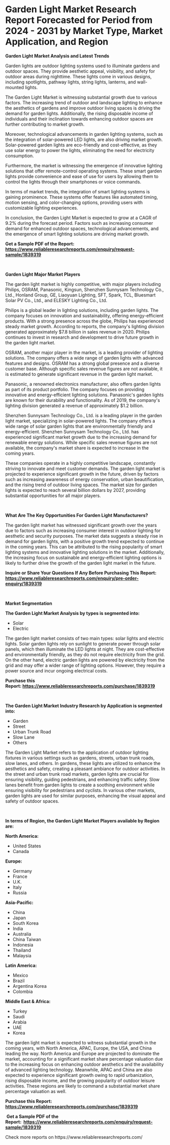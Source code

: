 <p><h1>Garden Light Market Research Report Forecasted for Period from 2024 -  2031 by Market Type, Market Application, and Region</h1></p><p><strong>Garden Light Market Analysis and Latest Trends</strong></p>
<p><p>Garden lights are outdoor lighting systems used to illuminate gardens and outdoor spaces. They provide aesthetic appeal, visibility, and safety for outdoor areas during nighttime. These lights come in various designs, including spotlights, pathway lights, string lights, lanterns, and wall-mounted lights.</p><p>The Garden Light Market is witnessing substantial growth due to various factors. The increasing trend of outdoor and landscape lighting to enhance the aesthetics of gardens and improve outdoor living spaces is driving the demand for garden lights. Additionally, the rising disposable income of individuals and their inclination towards enhancing outdoor spaces are further contributing to market growth.</p><p>Moreover, technological advancements in garden lighting systems, such as the integration of solar-powered LED lights, are also driving market growth. Solar-powered garden lights are eco-friendly and cost-effective, as they use solar energy to power the lights, eliminating the need for electricity consumption.</p><p>Furthermore, the market is witnessing the emergence of innovative lighting solutions that offer remote-control operating systems. These smart garden lights provide convenience and ease of use for users by allowing them to control the lights through their smartphones or voice commands.</p><p>In terms of market trends, the integration of smart lighting systems is gaining prominence. These systems offer features like automated timing, motion sensing, and color-changing options, providing users with customizable lighting experiences.</p><p>In conclusion, the Garden Light Market is expected to grow at a CAGR of 9.2% during the forecast period. Factors such as increasing consumer demand for enhanced outdoor spaces, technological advancements, and the emergence of smart lighting solutions are driving market growth.</p></p>
<p><strong>Get a Sample PDF of the Report:&nbsp; <a href="https://www.reliableresearchreports.com/enquiry/request-sample/1839319">https://www.reliableresearchreports.com/enquiry/request-sample/1839319</a></strong></p>
<p>&nbsp;</p>
<p><strong>Garden Light Major Market Players</strong></p>
<p><p>The garden light market is highly competitive, with major players including Philips, OSRAM, Panasonic, Kingsun, Shenzhen Sunnysam Technology Co., Ltd., Honland Group, GE, Liaoyuan Lighting, SFT, Spark, TCL, Bluesmart Solar PV Co., Ltd., and ELESKY Lighting Co., Ltd. </p><p>Philips is a global leader in lighting solutions, including garden lights. The company focuses on innovation and sustainability, offering energy-efficient products. With a strong presence across the globe, Philips has experienced steady market growth. According to reports, the company's lighting division generated approximately $7.8 billion in sales revenue in 2020. Philips continues to invest in research and development to drive future growth in the garden light market.</p><p>OSRAM, another major player in the market, is a leading provider of lighting solutions. The company offers a wide range of garden lights with advanced features and designs. OSRAM has a strong global presence and a diverse customer base. Although specific sales revenue figures are not available, it is estimated to generate significant revenue in the garden light market.</p><p>Panasonic, a renowned electronics manufacturer, also offers garden lights as part of its product portfolio. The company focuses on providing innovative and energy-efficient lighting solutions. Panasonic's garden lights are known for their durability and functionality. As of 2019, the company's lighting division generated a revenue of approximately $1.2 billion.</p><p>Shenzhen Sunnysam Technology Co., Ltd. is a leading player in the garden light market, specializing in solar-powered lights. The company offers a wide range of solar garden lights that are environmentally friendly and energy-efficient. Shenzhen Sunnysam Technology Co., Ltd. has experienced significant market growth due to the increasing demand for renewable energy solutions. While specific sales revenue figures are not available, the company's market share is expected to increase in the coming years.</p><p>These companies operate in a highly competitive landscape, constantly striving to innovate and meet customer demands. The garden light market is projected to experience significant growth in the future, driven by factors such as increasing awareness of energy conservation, urban beautification, and the rising trend of outdoor living spaces. The market size for garden lights is expected to reach several billion dollars by 2027, providing substantial opportunities for all major players.</p></p>
<p>&nbsp;</p>
<p><strong>What Are The Key Opportunities For Garden Light Manufacturers?</strong></p>
<p><p>The garden light market has witnessed significant growth over the years due to factors such as increasing consumer interest in outdoor lighting for aesthetic and security purposes. The market data suggests a steady rise in demand for garden lights, with a positive growth trend expected to continue in the coming years. This can be attributed to the rising popularity of smart lighting systems and innovative lighting solutions in the market. Additionally, the increasing focus on sustainable and energy-efficient lighting options is likely to further drive the growth of the garden light market in the future.</p></p>
<p><strong>Inquire or Share Your Questions If Any Before Purchasing This Report: <a href="https://www.reliableresearchreports.com/enquiry/pre-order-enquiry/1839319">https://www.reliableresearchreports.com/enquiry/pre-order-enquiry/1839319</a></strong></p>
<p>&nbsp;</p>
<p><strong>Market Segmentation</strong></p>
<p><strong>The Garden Light Market Analysis by types is segmented into:</strong></p>
<p><ul><li>Solar</li><li>Electric</li></ul></p>
<p><p>The garden light market consists of two main types: solar lights and electric lights. Solar garden lights rely on sunlight to generate power through solar panels, which then illuminate the LED lights at night. They are cost-effective and environmentally friendly, as they do not require electricity from the grid. On the other hand, electric garden lights are powered by electricity from the grid and may offer a wider range of lighting options. However, they require a power source and incur ongoing electrical costs.</p></p>
<p><strong>Purchase this Report:&nbsp;<a href="https://www.reliableresearchreports.com/purchase/1839319">https://www.reliableresearchreports.com/purchase/1839319</a></strong></p>
<p>&nbsp;</p>
<p><strong>The Garden Light Market Industry Research by Application is segmented into:</strong></p>
<p><ul><li>Garden</li><li>Street</li><li>Urban Trunk Road</li><li>Slow Lane</li><li>Others</li></ul></p>
<p><p>The Garden Light Market refers to the application of outdoor lighting fixtures in various settings such as gardens, streets, urban trunk roads, slow lanes, and others. In gardens, these lights are utilized to enhance the aesthetics and safety, creating a pleasant ambiance for outdoor activities. In the street and urban trunk road markets, garden lights are crucial for ensuring visibility, guiding pedestrians, and enhancing traffic safety. Slow lanes benefit from garden lights to create a soothing environment while ensuring visibility for pedestrians and cyclists. In various other markets, garden lights are used for similar purposes, enhancing the visual appeal and safety of outdoor spaces.</p></p>
<p>&nbsp;</p>
<p><strong>In terms of Region, the Garden Light Market Players available by Region are:</strong></p>
<p>
    <p> <strong> North America: </strong>
        <ul>
            <li>United States</li>
            <li>Canada</li>
        </ul>
        </p> 
    <p> <strong> Europe: </strong>
        <ul>
            <li>Germany</li>
            <li>France</li>
            <li>U.K.</li>
            <li>Italy</li>
            <li>Russia</li>
        </ul>
        </p> 
    <p> <strong> Asia-Pacific: </strong>
        <ul>
            <li>China</li>
            <li>Japan</li>
            <li>South Korea</li>
            <li>India</li>
            <li>Australia</li>
            <li>China Taiwan</li>
            <li>Indonesia</li>
            <li>Thailand</li>
            <li>Malaysia</li>
        </ul>
        </p> 
    <p> <strong> Latin America: </strong>
        <ul>
            <li>Mexico</li>
            <li>Brazil</li>
            <li>Argentina Korea</li>
            <li>Colombia</li>
        </ul>
        </p> 
    <p> <strong> Middle East & Africa: </strong>
        <ul>
            <li>Turkey</li>
            <li>Saudi</li>
            <li>Arabia</li>
            <li>UAE</li>
            <li>Korea</li>
        </ul>
    </p>
    </p>
<p><p>The garden light market is expected to witness substantial growth in the coming years, with North America, APAC, Europe, the USA, and China leading the way. North America and Europe are projected to dominate the market, accounting for a significant market share percentage valuation due to the increasing focus on enhancing outdoor aesthetics and the availability of advanced lighting technology. Meanwhile, APAC and China are also expected to experience significant growth owing to rapid urbanization, rising disposable income, and the growing popularity of outdoor leisure activities. These regions are likely to command a substantial market share percentage valuation as well.</p></p>
<p><strong>Purchase this Report: <a href="https://www.reliableresearchreports.com/purchase/1839319">https://www.reliableresearchreports.com/purchase/1839319</a></strong></p>
<p>&nbsp;<strong>Get a Sample PDF of the Report:&nbsp;&nbsp;<a href="https://www.reliableresearchreports.com/enquiry/request-sample/1839319">https://www.reliableresearchreports.com/enquiry/request-sample/1839319</a></strong></p>
<p><strong></strong></p>
<p>Check more reports on https://www.reliableresearchreports.com/</p>
